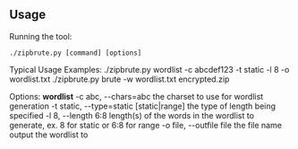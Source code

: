 ## Usage ##

Running the tool:
    
    ./zipbrute.py [command] [options]
Typical Usage Examples:
    ./zipbrute.py wordlist -c abcdef123 -t static -l 8 -o wordlist.txt
    ./zipbrute.py brute -w wordlist.txt encrypted.zip

Options:
    **wordlist**
        -c abc, --chars=abc                      the charset to use for wordlist generation
        -t static, --type=static [static|range]  the type of length being specified
        -l 8, --length 6:8                       length(s) of the words in the wordlist to generate, ex. 8 for static or 6:8 for range
        -o file, --outfile file                  the file name output the wordlist to
